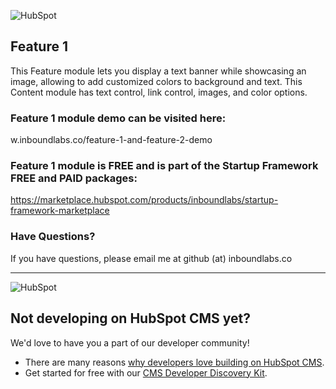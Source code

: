 ![HubSpot](https://cdn2.hubspot.net/hubfs/327485/HubSpot%20Wordmark%20-%20Full%20Color.png "HubSpot")
## Feature 1

This Feature module lets you display a text banner while showcasing an image, allowing to add customized colors to background and text.  This Content module has text control, link control, images, and color options.

### Feature 1 module demo can be visited here:

w.inboundlabs.co/feature-1-and-feature-2-demo

### Feature 1 module is FREE and is part of the Startup Framework FREE and PAID packages:

https://marketplace.hubspot.com/products/inboundlabs/startup-framework-marketplace

### Have Questions?

If you have questions, please email me at github (at) inboundlabs.co


---

![HubSpot](https://cdn2.hubspot.net/hubfs/327485/HubSpot%20Wordmark%20-%20Full%20Color.png "HubSpot")
## Not developing on HubSpot CMS yet?
We'd love to have you a part of our developer community!
  -  There are many reasons [why developers love building on HubSpot CMS](https://designers.hubspot.com/web-developers-love-hubspot-cms "Why develop on HubSpot CMS?").
  -  Get started for free with our [CMS Developer Discovery Kit](https://designers.hubspot.com/discoverykit "Get started building on HubSpot for free!"). 
